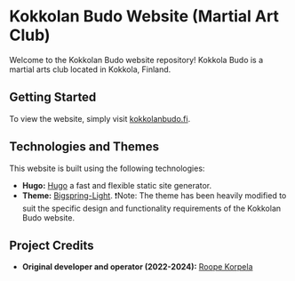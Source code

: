 # Kokkolan Budo Website (Martial Art Club)

Welcome to the Kokkolan Budo website repository! Kokkola Budo is a martial arts club located in Kokkola, Finland.

## Getting Started

To view the website, simply visit [kokkolanbudo.fi](https://www.kokkolanbudo.fi).

## Technologies and Themes

This website is built using the following technologies:

- **Hugo:**  [Hugo](https://github.com/gohugoio/hugo) a fast and flexible static site generator.
- **Theme:** [Bigspring-Light](https://github.com/gethugothemes/bigspring-light-hugo). ❗Note: The theme has been heavily modified to suit the specific design and functionality requirements of the Kokkolan Budo website.

## Project Credits
- **Original developer and operator (2022-2024):** [Roope Korpela](https://github.com/roopekorpela)
